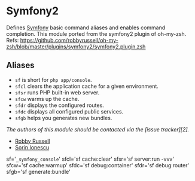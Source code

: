 Symfony2
=============

Defines [Symfony][1] basic command aliases and enables command completion.
This module ported from the symfony2 plugin of oh-my-zsh.
Refs: https://github.com/robbyrussell/oh-my-zsh/blob/master/plugins/symfony2/symfony2.plugin.zsh

Aliases
-------

  - `sf` is short for `php app/console`.
  - `sfcl` clears the application cache for a given environment.
  - `sfsr` runs PHP built-in web server.
  - `sfcw` warms up the cache.
  - `sfdr` displays the configured routes.
  - `sfdc` displays all configured public services.
  - `sfgb` helps you generates new bundles.

*The authors of this module should be contacted via the [issue tracker][2].*

  - [Robby Russell](https://github.com/robbyrussell)
  - [Sorin Ionescu](https://github.com/sorin-ionescu)

[1]: https://symfony.com

sf='`_symfony_console`'
sfcl='sf cache:clear'
sfsr='sf server:run -vvv'
sfcw='sf cache:warmup'
sfdc='sf debug:container'
sfdr='sf debug:router'
sfgb='sf generate:bundle'
